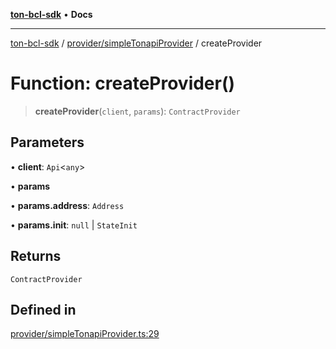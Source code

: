 [**ton-bcl-sdk**](../../../README.md) • **Docs**

***

[ton-bcl-sdk](../../../README.md) / [provider/simpleTonapiProvider](../README.md) / createProvider

# Function: createProvider()

> **createProvider**(`client`, `params`): `ContractProvider`

## Parameters

• **client**: `Api`\<`any`\>

• **params**

• **params.address**: `Address`

• **params.init**: `null` \| `StateInit`

## Returns

`ContractProvider`

## Defined in

[provider/simpleTonapiProvider.ts:29](https://github.com/ton-fun-tech/ton-bcl-sdk/blob/7877991181ad2a3357235178011544813b695441/src/provider/simpleTonapiProvider.ts#L29)
